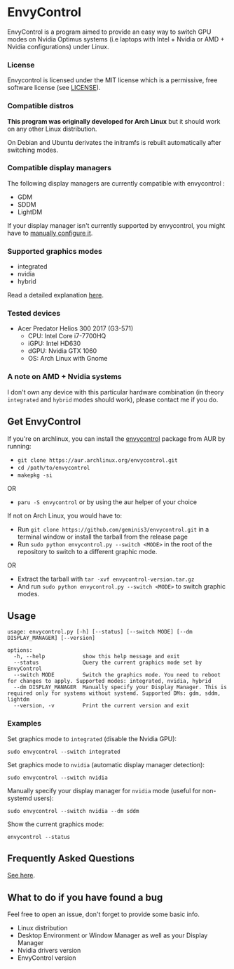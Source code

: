 # EnvyControl

EnvyControl is a program aimed to provide an easy way to switch GPU modes on Nvidia Optimus systems (i.e laptops with Intel + Nvidia or AMD + Nvidia configurations) under Linux.

### License

Envycontrol is licensed under the MIT license which is a permissive, free software license (see <a href="https://github.com/geminis3/envycontrol/blob/main/LICENSE">LICENSE</a>).

### Compatible distros

**This program was originally developed for Arch Linux** but it should work on any other Linux distribution.

On Debian and Ubuntu derivates the initramfs is rebuilt automatically after switching modes.

### Compatible display managers

The following display managers are currently compatible with envycontrol : 

- GDM
- SDDM
- LightDM

If your display manager isn't currently supported by envycontrol, you might have to [manually configure it](https://github.com/geminis3/envycontrol/wiki/Frequently-Asked-Questions#what-to-do-if-my-display-manager-is-not-supported).

### Supported graphics modes

- integrated
- nvidia
- hybrid

Read a detailed explanation [here](https://github.com/geminis3/envycontrol/wiki/Frequently-Asked-Questions#graphics-modes-explained).

### Tested devices

- Acer Predator Helios 300 2017 (G3-571)
    - CPU: Intel Core i7-7700HQ
    - iGPU: Intel HD630
    - dGPU: Nvidia GTX 1060
    - OS: Arch Linux with Gnome

### A note on AMD + Nvidia systems

I don't own any device with this particular hardware combination (in theory `integrated` and `hybrid` modes should work), please contact me if you do.

## Get EnvyControl

If you're on archlinux, you can install the [envycontrol](https://aur.archlinux.org/packages/envycontrol/) package from AUR by running:

- `git clone https://aur.archlinux.org/envycontrol.git`
- `cd /path/to/envycontrol`
- `makepkg -si`

OR

- `paru -S envycontrol` or by using the aur helper of your choice

If not on Arch Linux, you would have to:

- Run `git clone https://github.com/geminis3/envycontrol.git` in a terminal window or install the tarball from the release page
- Run `sudo python envycontrol.py --switch <MODE>` in the root of the repository to switch to a different graphic mode.
 
 OR
 
- Extract the tarball with `tar -xvf envycontrol-version.tar.gz`
- And run `sudo python envycontrol.py --switch <MODE>` to switch graphic modes.

## Usage

```
usage: envycontrol.py [-h] [--status] [--switch MODE] [--dm DISPLAY_MANAGER] [--version]

options:
  -h, --help            show this help message and exit
  --status              Query the current graphics mode set by EnvyControl
  --switch MODE         Switch the graphics mode. You need to reboot for changes to apply. Supported modes: integrated, nvidia, hybrid
  --dm DISPLAY_MANAGER  Manually specify your Display Manager. This is required only for systems without systemd. Supported DMs: gdm, sddm, lightdm
  --version, -v         Print the current version and exit
```

### Examples

Set graphics mode to `integrated` (disable the Nvidia GPU):

```
sudo envycontrol --switch integrated
```

Set graphics mode to `nvidia` (automatic display manager detection):

```
sudo envycontrol --switch nvidia
```

Manually specify your display manager for `nvidia` mode (useful for non-systemd users):

```
sudo envycontrol --switch nvidia --dm sddm
```

Show the current graphics mode:

```
envycontrol --status
```

## Frequently Asked Questions

[See here](https://github.com/geminis3/envycontrol/wiki/Frequently-Asked-Questions).

## What to do if you have found a bug

Feel free to open an issue, don't forget to provide some basic info.

- Linux distribution
- Desktop Environment or Window Manager as well as your Display Manager
- Nvidia drivers version
- EnvyControl version
